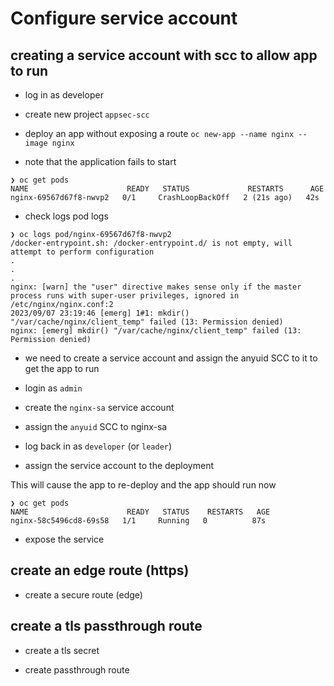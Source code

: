 #  Configure service account

## creating a service account with scc to allow app to run

- log in as developer

- create new project `appsec-scc`  
 

- deploy an app without exposing a route
`oc new-app --name nginx --image nginx`   

- note that the application fails to start  

```
❯ oc get pods                           
NAME                      READY   STATUS             RESTARTS      AGE
nginx-69567d67f8-nwvp2   0/1     CrashLoopBackOff   2 (21s ago)   42s
```
- check logs pod logs
```
❯ oc logs pod/nginx-69567d67f8-nwvp2 
/docker-entrypoint.sh: /docker-entrypoint.d/ is not empty, will attempt to perform configuration
.
.
.
nginx: [warn] the "user" directive makes sense only if the master process runs with super-user privileges, ignored in /etc/nginx/nginx.conf:2
2023/09/07 23:19:46 [emerg] 1#1: mkdir() "/var/cache/nginx/client_temp" failed (13: Permission denied)
nginx: [emerg] mkdir() "/var/cache/nginx/client_temp" failed (13: Permission denied)
```  
- we need to create a service account and assign the anyuid SCC to it to get the app to run
- login as `admin`  

- create the `nginx-sa` service account  

- assign the `anyuid` SCC to nginx-sa  

- log back in as `developer` (or `leader`)
  
- assign the service account to the deployment


This will cause the app to re-deploy and the app should run now
```
❯ oc get pods                                      
NAME                      READY   STATUS    RESTARTS   AGE
nginx-58c5496cd8-69s58   1/1     Running   0          87s
```

- expose the service

## create an edge route (https)
  
- create a secure route (edge)  


## create a tls passthrough route

- create a tls secret

- create passthrough route

